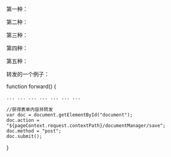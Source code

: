 第一种：
    <script language="javascript" type="text/javascript">
           window.location.href="href.php?backurl="+window.location.href;
    </script>

第二种：
    <script language="javascript">
        alert("返回");
        window.history.back(-1);
   </script>

第三种：
   <script language="javascript">
        window.navigate("href.php");
   </script>

第四种：
   <script language="JavaScript">
          self.location='href.php';
   </script>

第五种：
   <script language="javascript">
          alert("非法访问！");
          top.location='href.php';
   </script>



转发的一个例子：

function forward() {

    ... ... ... ... ... ... ...

    //获得表单内容并转发
    var doc = document.getElementById("document");
    doc.action = "${pageContext.request.contextPath}/documentManager/save";
    doc.method = "post";
    doc.submit();

}
